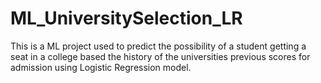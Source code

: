 # ML_UniversitySelection_LR
This is a ML project used to predict the possibility of a student getting a seat in a college based the history of the universities previous scores for admission using Logistic Regression model.
